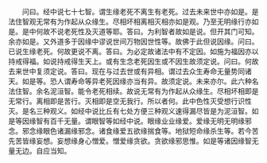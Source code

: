 <!-- { "loadSidebar": true } -->
　　问曰。经中说七十七智。谓生缘老死不离生有老死。过去未来世中亦如是。是法住智观无常有为作起从众缘生。尽相坏相离相灭相亦如是观。乃至无明缘行亦如是。是中何故不说老死性及灭道等耶。答曰。为利智者故如是说。但开其门可知。余亦如是。又外道多于因缘中谬说世间万物因世性等。故佛于此但说因缘。问曰。已说生缘老死。何故更说不离。答曰。为必定故诸法中有不定因。如施为福因亦以持戒得福。如说持戒得生天上。或有生念老死因生或不因生故须定说。问曰。何故去来世中复须定说。答曰。现在与过去世或有异相。谓过去众生寿命无量势同诸天。如是等。恐人谓寿命等异老死因缘亦当有异。故须定说。未来亦尔。此六种名法住智。余名泥洹智。能令老死相续。故说无常有为作起从众缘生。尽相坏相即是无常行。离相即是苦行。灭相即是空无我行。所以者何。此中色性灭受想行识性灭。是名三种观义。如经中说比丘有七处方便三种观义速得漏尽皆是为泥洹智。如是等因缘智有百千无量。谓眼智等如经中说。眼缘业业缘爱。爱缘无明无明缘邪念。邪念缘眼色诸漏缘邪念。诸食缘爱五欲缘揣食等。地狱短命缘杀生等。若今苦先苦皆缘妄想。妄想缘身心憎爱。憎爱缘贪欲。贪欲缘邪思惟。如是等诸因缘智无量无边。自应当知。


